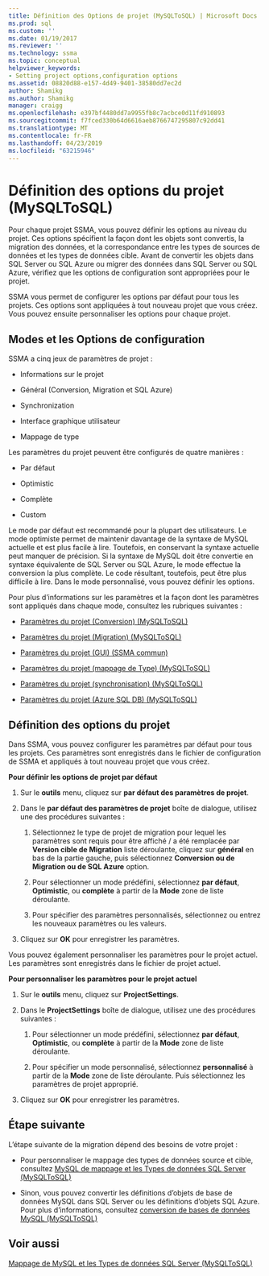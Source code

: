 ```yaml
---
title: Définition des Options de projet (MySQLToSQL) | Microsoft Docs
ms.prod: sql
ms.custom: ''
ms.date: 01/19/2017
ms.reviewer: ''
ms.technology: ssma
ms.topic: conceptual
helpviewer_keywords:
- Setting project options,configuration options
ms.assetid: 08820d88-e157-4d49-9401-38580dd7ec2d
author: Shamikg
ms.author: Shamikg
manager: craigg
ms.openlocfilehash: e397bf4480dd7a9955fb8c7acbce0d11fd910893
ms.sourcegitcommit: f7fced330b64d6616aeb8766747295807c92dd41
ms.translationtype: MT
ms.contentlocale: fr-FR
ms.lasthandoff: 04/23/2019
ms.locfileid: "63215946"
---
```

# <a name="setting-project-options-mysqltosql"></a>Définition des options du projet (MySQLToSQL)
Pour chaque projet SSMA, vous pouvez définir les options au niveau du projet. Ces options spécifient la façon dont les objets sont convertis, la migration des données, et la correspondance entre les types de sources de données et les types de données cible.  Avant de convertir les objets dans SQL Server ou SQL Azure ou migrer des données dans SQL Server ou SQL Azure, vérifiez que les options de configuration sont appropriées pour le projet.  
  
SSMA vous permet de configurer les options par défaut pour tous les projets. Ces options sont appliquées à tout nouveau projet que vous créez. Vous pouvez ensuite personnaliser les options pour chaque projet.  
  
## <a name="configuration-options-and-modes"></a>Modes et les Options de configuration  
SSMA a cinq jeux de paramètres de projet :  
  
-   Informations sur le projet  
  
-   Général (Conversion, Migration et SQL Azure)  
  
-   Synchronization  
  
-   Interface graphique utilisateur  
  
-   Mappage de type  
  
Les paramètres du projet peuvent être configurés de quatre manières :  
  
-   Par défaut  
  
-   Optimistic  
  
-   Complète  
  
-   Custom  
  
Le mode par défaut est recommandé pour la plupart des utilisateurs. Le mode optimiste permet de maintenir davantage de la syntaxe de MySQL actuelle et est plus facile à lire. Toutefois, en conservant la syntaxe actuelle peut manquer de précision. Si la syntaxe de MySQL doit être convertie en syntaxe équivalente de SQL Server ou SQL Azure, le mode effectue la conversion la plus complète. Le code résultant, toutefois, peut être plus difficile à lire. Dans le mode personnalisé, vous pouvez définir les options.  
  
Pour plus d’informations sur les paramètres et la façon dont les paramètres sont appliqués dans chaque mode, consultez les rubriques suivantes :  
  
-   [Paramètres du projet &#40;Conversion&#41; &#40;MySQLToSQL&#41;](../../ssma/mysql/project-settings-conversion-mysqltosql.md)  
  
-   [Paramètres du projet &#40;Migration&#41; &#40;MySQLToSQL&#41;](../../ssma/mysql/project-settings-migration-mysqltosql.md)  
  
-   [Paramètres du projet (GUI) (SSMA commun)](https://msdn.microsoft.com/cf06baf1-8714-48a3-95dc-781f6ca53693)  
  
-   [Paramètres du projet &#40;mappage de Type&#41; &#40;MySQLToSQL&#41;](../../ssma/mysql/project-settings-type-mapping-mysqltosql.md)  
  
-   [Paramètres du projet &#40;synchronisation&#41; &#40;MySQLToSQL&#41;](../../ssma/mysql/project-settings-synchronization-mysqltosql.md)  
  
-   [Paramètres du projet &#40;Azure SQL DB&#41; &#40;MySQLToSQL&#41;](../../ssma/mysql/project-settings-azure-sql-db-mysqltosql.md)  
  
## <a name="setting-project-options"></a>Définition des options du projet  
Dans SSMA, vous pouvez configurer les paramètres par défaut pour tous les projets. Ces paramètres sont enregistrés dans le fichier de configuration de SSMA et appliqués à tout nouveau projet que vous créez.  
  
**Pour définir les options de projet par défaut**  
  
1.  Sur le **outils** menu, cliquez sur **par défaut des paramètres de projet**.  
  
2.  Dans le **par défaut des paramètres de projet** boîte de dialogue, utilisez une des procédures suivantes :  
  
    1.  Sélectionnez le type de projet de migration pour lequel les paramètres sont requis pour être affiché / a été remplacée par **Version cible de Migration** liste déroulante, cliquez sur **général** en bas de la partie gauche, puis sélectionnez **Conversion ou de Migration ou de SQL Azure** option.  
  
    2.  Pour sélectionner un mode prédéfini, sélectionnez **par défaut**, **Optimistic**, ou **complète** à partir de la **Mode** zone de liste déroulante.  
  
    3.  Pour spécifier des paramètres personnalisés, sélectionnez ou entrez les nouveaux paramètres ou les valeurs.  
  
3.  Cliquez sur **OK** pour enregistrer les paramètres.  
  
Vous pouvez également personnaliser les paramètres pour le projet actuel. Les paramètres sont enregistrés dans le fichier de projet actuel.  
  
**Pour personnaliser les paramètres pour le projet actuel**  
  
1.  Sur le **outils** menu, cliquez sur **ProjectSettings**.  
  
2.  Dans le **ProjectSettings** boîte de dialogue, utilisez une des procédures suivantes :  
  
    1.  Pour sélectionner un mode prédéfini, sélectionnez **par défaut**, **Optimistic**, ou **complète** à partir de la **Mode** zone de liste déroulante.  
  
    2.  Pour spécifier un mode personnalisé, sélectionnez **personnalisé** à partir de la **Mode** zone de liste déroulante. Puis sélectionnez les paramètres de projet approprié.  
  
3.  Cliquez sur **OK** pour enregistrer les paramètres.  
  
## <a name="next-step"></a>Étape suivante  
L’étape suivante de la migration dépend des besoins de votre projet :  
  
-   Pour personnaliser le mappage des types de données source et cible, consultez [MySQL de mappage et les Types de données SQL Server &#40;MySQLToSQL&#41;](../../ssma/mysql/mapping-mysql-and-sql-server-data-types-mysqltosql.md)  
  
-   Sinon, vous pouvez convertir les définitions d’objets de base de données MySQL dans SQL Server ou les définitions d’objets SQL Azure. Pour plus d’informations, consultez [conversion de bases de données MySQL &#40;MySQLToSQL&#41;](../../ssma/mysql/converting-mysql-databases-mysqltosql.md)  
  
## <a name="see-also"></a>Voir aussi  
[Mappage de MySQL et les Types de données SQL Server &#40;MySQLToSQL&#41;](../../ssma/mysql/mapping-mysql-and-sql-server-data-types-mysqltosql.md)  
  
